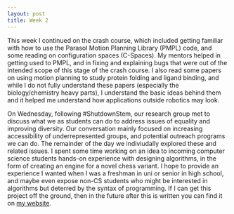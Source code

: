 ```yaml
---
layout: post
title: Week 2
---
```


This week I continued on the crash course, which included getting familiar with how to use the Parasol Motion Planning Library (PMPL) code, and some reading on configuration spaces (C-Spaces). My mentors helped in getting used to PMPL, and in fixing and explaining bugs that were out of the intended scope of this stage of the crash course. I also read some papers on using motion planning to study protein folding and ligand binding, and while I do not fully understand these papers (especially the biology/chemistry heavy parts), I understand the basic ideas behind them and it helped me understand how applications outside robotics may look.

On Wednesday, following #ShutdownStem, our research group met to discuss what we as students can do to address issues of equality and improving diversity. Our conversation mainly focused on increasing accessibility of underrepresented groups, and potential outreach programs we can do. The remainder of the day we indiviudally explored these and related issues. I spent some time working on an idea to incoming computer science students hands-on experience with designing algorithms, in the form of creating an engine for a novel chess variant. I hope to provide an experience I wanted when I was a freshman in uni or senior in high school, and maybe even expose non-CS students who might be interested in algorithms but deterred by the syntax of programming. If I can get this project off the ground, then in the future after this is written you can find it on [my website](https://ghde.dev/).
